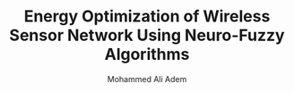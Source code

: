 ---
paperId: 56
author: Mohammed Ali Adem
publicationauthor: Adem, M. A.
title: Energy Optimization of Wireless Sensor Network Using Neuro-Fuzzy Algorithms 
pdf: Poster_Ali_Mohammed.pdf
poster: --
alt: --
type: Poster
topic: Machine Learning
link: https://doi.org/10.52591/lxai2019120814
conference: neurips
year: 2019
tags: neurips-2019
location: Vancouver, Canada

---
